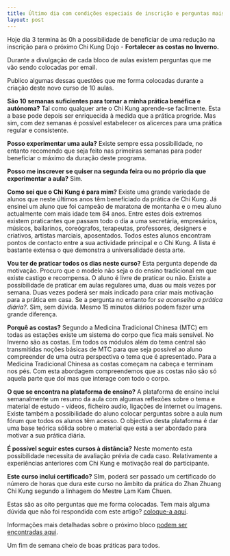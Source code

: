 ```yaml
---
title: Último dia com condições especiais de inscrição e perguntas mais frequentes.
layout: post
---
```

Hoje dia 3 termina às 0h a possibilidade de beneficiar de uma redução na inscrição para o próximo Chi Kung Dojo - **Fortalecer as costas no Inverno.**

Durante a divulgação de cada bloco de aulas existem perguntas que me vão sendo colocadas por email.

Publico algumas dessas questões que me forma colocadas durante a criação deste novo curso de 10 aulas. 

**São 10 semanas suficientes para tornar a minha prática benéfica e autónoma?**
Tal como qualquer arte o Chi Kung aprende-se facilmente. Esta a base pode depois ser enriquecida à medida que a prática progride. Mas sim, com dez semanas é possível estabelecer os alicerces para uma prática regular e consistente. 

**Posso experimentar uma aula?**
Existe sempre essa possibilidade, no entanto recomendo que seja feito nas primeiras semanas para poder beneficiar o máximo da duração deste programa.

**Posso me inscrever se quiser na segunda feira ou no próprio dia que experimentar a aula?**
Sim. 

**Como sei que o Chi Kung é para mim?**
Existe uma grande variedade de alunos que neste últimos anos têm beneficiado da prática de Chi Kung. Já ensinei um aluno que foi campeão de maratona de montanha e o meu aluno actualmente com mais idade tem 84 anos. Entre estes dois extremos existem praticantes que passam todo o dia a uma secretária, empresários, músicos, bailarinos, coreógrafos, terapeutas, professores, designers e criativos, artistas marciais, aposentados. Todos estes alunos encontram pontos de contacto entre a sua actividade principal e o Chi Kung. A lista é bastante extensa o que demonstra a universalidade desta arte.

**Vou ter de praticar todos os dias neste curso?**
Esta pergunta depende da motivação. Procuro que o modelo não seja o do ensino tradicional em que existe castigo e recompensa. O aluno é livre de praticar ou não. Existe a possibilidade de praticar em aulas regulares uma, duas ou mais vezes por semana. Duas vezes poderá ser mais indicado para criar mais motivação para a prática em casa. Se a pergunta no entanto for *se aconselho a prática diária?*. Sim, sem dúvida. Mesmo 15 minutos diários podem fazer uma grande diferença. 

**Porquê as costas?** 
Segundo a Medicina Tradicional Chinesa (MTC) em todas as estações existe um sistema do corpo que fica mais sensível. No Inverno são as costas. Em todos os módulos além do tema central são transmitidas noções básicas de MTC para que seja possível ao aluno compreender de uma outra perspectiva o tema que é apresentado. Para a Medicina Tradicional Chinesa as costas começam na cabeça e terminam nos pés. Com esta abordagem compreendemos que as costas não são só aquela parte que doí mas que interage com todo o corpo. 

**O que se encontra na plataforma de ensino?**
A plataforma de ensino inclui semanalmente um resumo da aula com algumas reflexões sobre o tema e material de estudo - vídeos, ficheiro audio, ligações de internet ou imagens. Existe também a possibilidade do aluno colocar perguntas sobre a aula num fórum que todos os alunos têm acesso. O objectivo desta plataforma é dar uma base teórica sólida sobre o material que está a ser abordado para motivar a sua prática diária. 

**É possível seguir estes cursos à distância?**
Neste momento esta possibilidade necessita de avaliação prévia de cada caso. Relativamente a experiências anteriores com Chi Kung e motivação real do participante. 

**Este curso inclui certificado?** SIm, poderá ser passado um certificado do número de horas que dura este curso no âmbito da prática do Zhan Zhuang Chi Kung segundo a linhagem do Mestre Lam Kam Chuen. 

Estas são as oito perguntas que me forma colocadas. Tem mais alguma dúvida que não foi respondida com este artigo? [coloque-a aqui](http://devagar.org/contato.html). 

Informações mais detalhadas sobre o próximo bloco [podem ser encontradas aqui](http://devagar.org/regulares.html). 

Um fim de semana cheio de boas práticas para todos.